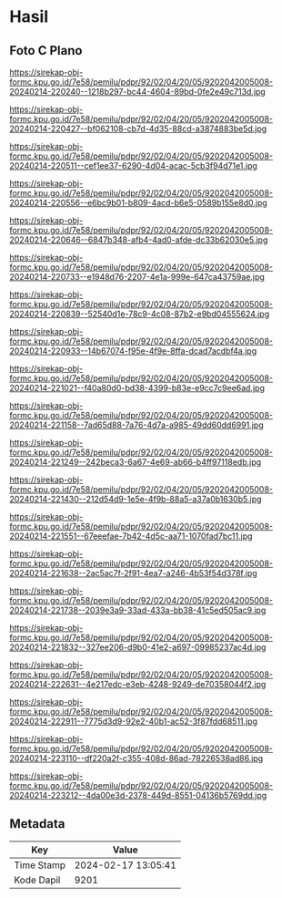# Hasil

## Foto C Plano

https://sirekap-obj-formc.kpu.go.id/7e58/pemilu/pdpr/92/02/04/20/05/9202042005008-20240214-220240--1218b297-bc44-4604-89bd-0fe2e49c713d.jpg

https://sirekap-obj-formc.kpu.go.id/7e58/pemilu/pdpr/92/02/04/20/05/9202042005008-20240214-220427--bf062108-cb7d-4d35-88cd-a3874883be5d.jpg

https://sirekap-obj-formc.kpu.go.id/7e58/pemilu/pdpr/92/02/04/20/05/9202042005008-20240214-220511--cef1ee37-6290-4d04-acac-5cb3f94d71e1.jpg

https://sirekap-obj-formc.kpu.go.id/7e58/pemilu/pdpr/92/02/04/20/05/9202042005008-20240214-220556--e6bc9b01-b809-4acd-b6e5-0589b155e8d0.jpg

https://sirekap-obj-formc.kpu.go.id/7e58/pemilu/pdpr/92/02/04/20/05/9202042005008-20240214-220646--6847b348-afb4-4ad0-afde-dc33b62030e5.jpg

https://sirekap-obj-formc.kpu.go.id/7e58/pemilu/pdpr/92/02/04/20/05/9202042005008-20240214-220733--e1948d76-2207-4e1a-999e-647ca43759ae.jpg

https://sirekap-obj-formc.kpu.go.id/7e58/pemilu/pdpr/92/02/04/20/05/9202042005008-20240214-220839--52540d1e-78c9-4c08-87b2-e9bd04555624.jpg

https://sirekap-obj-formc.kpu.go.id/7e58/pemilu/pdpr/92/02/04/20/05/9202042005008-20240214-220933--14b67074-f95e-4f9e-8ffa-dcad7acdbf4a.jpg

https://sirekap-obj-formc.kpu.go.id/7e58/pemilu/pdpr/92/02/04/20/05/9202042005008-20240214-221021--f40a80d0-bd38-4399-b83e-e9cc7c9ee6ad.jpg

https://sirekap-obj-formc.kpu.go.id/7e58/pemilu/pdpr/92/02/04/20/05/9202042005008-20240214-221158--7ad65d88-7a76-4d7a-a985-49dd60dd6991.jpg

https://sirekap-obj-formc.kpu.go.id/7e58/pemilu/pdpr/92/02/04/20/05/9202042005008-20240214-221249--242beca3-6a67-4e69-ab66-b4ff97118edb.jpg

https://sirekap-obj-formc.kpu.go.id/7e58/pemilu/pdpr/92/02/04/20/05/9202042005008-20240214-221430--212d54d9-1e5e-4f9b-88a5-a37a0b1630b5.jpg

https://sirekap-obj-formc.kpu.go.id/7e58/pemilu/pdpr/92/02/04/20/05/9202042005008-20240214-221551--67eeefae-7b42-4d5c-aa71-1070fad7bc11.jpg

https://sirekap-obj-formc.kpu.go.id/7e58/pemilu/pdpr/92/02/04/20/05/9202042005008-20240214-221638--2ac5ac7f-2f91-4ea7-a246-4b53f54d378f.jpg

https://sirekap-obj-formc.kpu.go.id/7e58/pemilu/pdpr/92/02/04/20/05/9202042005008-20240214-221738--2039e3a9-33ad-433a-bb38-41c5ed505ac9.jpg

https://sirekap-obj-formc.kpu.go.id/7e58/pemilu/pdpr/92/02/04/20/05/9202042005008-20240214-221832--327ee206-d9b0-41e2-a697-09985237ac4d.jpg

https://sirekap-obj-formc.kpu.go.id/7e58/pemilu/pdpr/92/02/04/20/05/9202042005008-20240214-222631--4e217edc-e3eb-4248-9249-de70358044f2.jpg

https://sirekap-obj-formc.kpu.go.id/7e58/pemilu/pdpr/92/02/04/20/05/9202042005008-20240214-222911--7775d3d9-92e2-40b1-ac52-3f87fdd68511.jpg

https://sirekap-obj-formc.kpu.go.id/7e58/pemilu/pdpr/92/02/04/20/05/9202042005008-20240214-223110--df220a2f-c355-408d-86ad-78226538ad86.jpg

https://sirekap-obj-formc.kpu.go.id/7e58/pemilu/pdpr/92/02/04/20/05/9202042005008-20240214-223212--4da00e3d-2378-449d-8551-04136b5769dd.jpg


## Metadata

| Key        | Value               |
| ---------- | ------------------- |
| Time Stamp | 2024-02-17 13:05:41 |
| Kode Dapil | 9201                |



